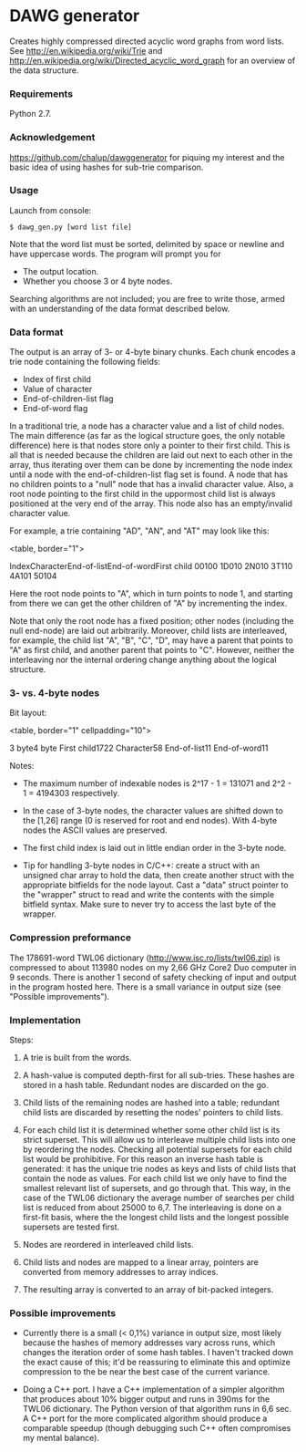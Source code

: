 # DAWG generator #

Creates highly compressed directed acyclic word graphs from word lists.
See http://en.wikipedia.org/wiki/Trie and http://en.wikipedia.org/wiki/Directed_acyclic_word_graph for an overview of the data structure.

### Requirements

Python 2.7.

### Acknowledgement

https://github.com/chalup/dawggenerator for piquing my interest and the basic idea of using hashes for sub-trie comparison.

### Usage

Launch from console:

    $ dawg_gen.py [word list file]

Note that the word list must be sorted, delimited by space or newline and have uppercase words. The program will prompt you for 

- The output location.
- Whether you choose 3 or 4 byte nodes.

Searching algorithms are not included; you are free to write those, armed with an understanding of the data format described below. 

### Data format

The output is an array of 3- or 4-byte binary chunks. Each chunk encodes a trie node containing the following fields:

- Index of first child
- Value of character
- End-of-children-list flag
- End-of-word flag

In a traditional trie, a node has a character value and a list of child nodes. The main difference (as far as the logical structure goes, the only notable difference) here is that nodes store only a pointer to their first child. This is all that is needed because the children are laid out next to each other in the array, thus iterating over them can be done by incrementing the node index until a node with the end-of-children-list flag set is found. A node that has no children points to a "null" node that has a invalid character value. Also, a root node pointing to the first child in the uppormost child list is always positioned at the very end of the array. This node also has an empty/invalid character value. 

For example, a trie containing "AD", "AN", and "AT" may look like this:


<table, border="1">
  <tr>
    <th>Index</th><th>Character</th><th>End-of-list</th><th>End-of-word</th><th>First child</th>
  </tr>
  <tr>
    <td>0</td><td>0</td><td>1</td><td>0</td><td>0</td>
  </tr>
  <tr>
    <td>1</td><td>D</td><td>0</td><td>1</td><td>0</td>
  </tr>
  <tr>
    <td>2</td><td>N</td><td>0</td><td>1</td><td>0</td>
  </tr>
  <tr>
    <td>3</td><td>T</td><td>1</td><td>1</td><td>0</td>
  </tr>
  <tr>
    <td>4</td><td>A</td><td>1</td><td>0</td><td>1</td>
  </tr>
  <tr>
    <td>5</td><td>0</td><td>1</td><td>0</td><td>4</td>
  </tr>
</table>

Here the root node points to "A", which in turn points to node 1, and starting from there we can get the other children of "A" by incrementing the index.

Note that only the root node has a fixed position; other nodes (including the null end-node) are laid out arbitrarily. Moreover, child lists are interleaved, for example, the child list "A", "B", "C", "D", may have a parent that points to "A" as first child, and another parent that points to "C". However, neither the interleaving nor the internal ordering change anything about the logical structure. 

### 3- vs. 4-byte nodes

Bit layout:

<table, border="1"
cellpadding="10">
  <tr>
    <th></th><th>3 byte</th><th>4 byte</th>
  </tr>
  <tr>
    <td>First child</td><td>17</td><td>22</td>
  </tr>
  <tr>
    <td>Character</td><td>5</td><td>8</td>
  </tr>
  <tr>
    <td>End-of-list</td><td>1</td><td>1</td>
  </tr>
  <tr>
    <td>End-of-word</td><td>1</td><td>1</td>
  </tr>
</table>

Notes:

- The maximum number of indexable nodes is 2^17 - 1 = 131071 and 2^2 - 1 = 4194303 respectively.

- In the case of 3-byte nodes, the character values are shifted down to the [1,26] range (0 is reserved for root and end nodes). With 4-byte nodes the ASCII values are preserved.

- The first child index is laid out in little endian order in the 3-byte node.

- Tip for handling 3-byte nodes in C/C++: create a struct with an unsigned char array to hold the data, then create another struct with the appropriate bitfields for the node layout. Cast a "data" struct pointer to the "wrapper" struct to read and write the contents with the simple bitfield syntax. Make sure to never try to access the last byte of the wrapper.

### Compression preformance

The 178691-word TWL06 dictionary (http://www.isc.ro/lists/twl06.zip) is compressed to about 113980 nodes on my 2,66 GHz Core2 Duo computer in 9 seconds. There is another 1 second of safety checking of input and output in the program hosted here. There is a small variance in output size (see "Possible improvements"). 

### Implementation

Steps:

1. A trie is built from the words.

2. A hash-value is computed depth-first for all sub-tries. These hashes are stored in a hash table. Redundant nodes are discarded on the go.

3. Child lists of the remaining nodes are hashed into a table; redundant child lists are discarded by resetting the nodes' pointers to child lists.

4. For each child list it is determined whether some other child list is its strict superset. This will allow us to interleave multiple child lists into one by reordering the nodes. Checking all potential supersets for each child list would be prohibitive. For this reason an inverse hash table is generated: it has the unique trie nodes as keys and lists of child lists that contain the node as values. For each child list we only have to find the smallest relevant list of supersets, and go through that. This way, in the case of the TWL06 dictionary the average number of searches per child list is reduced from about 25000 to 6,7. The interleaving is done on a first-fit basis, where the the longest child lists and the longest possible supersets are tested first. 

5. Nodes are reordered in interleaved child lists. 

6. Child lists and nodes are mapped to a linear array, pointers are converted from memory addresses to array indices. 

7. The resulting array is converted to an array of bit-packed integers. 

### Possible improvements

- Currently there is a small (< 0,1%) variance in output size, most likely because the hashes of memory addresses vary across runs, which changes the iteration order of some hash tables. I haven't tracked down the exact cause of this; it'd be reassuring to eliminate this and optimize compression to the be near the best case of the current variance.

- Doing a C++ port. I have a C++ implementation of a simpler algorithm that produces about 10% bigger output and runs in 390ms for the TWL06 dictionary. The Python version of that algorithm runs in 6,6 sec. A C++ port for the more complicated algorithm should produce a comparable speedup (though debugging such C++ often compromises my mental balance).




